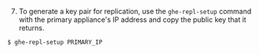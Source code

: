 7. To generate a key pair for replication, use the `ghe-repl-setup` command with the primary appliance's IP address and copy the public key that it returns.
  ```shell
  $ ghe-repl-setup PRIMARY_IP
  ```
